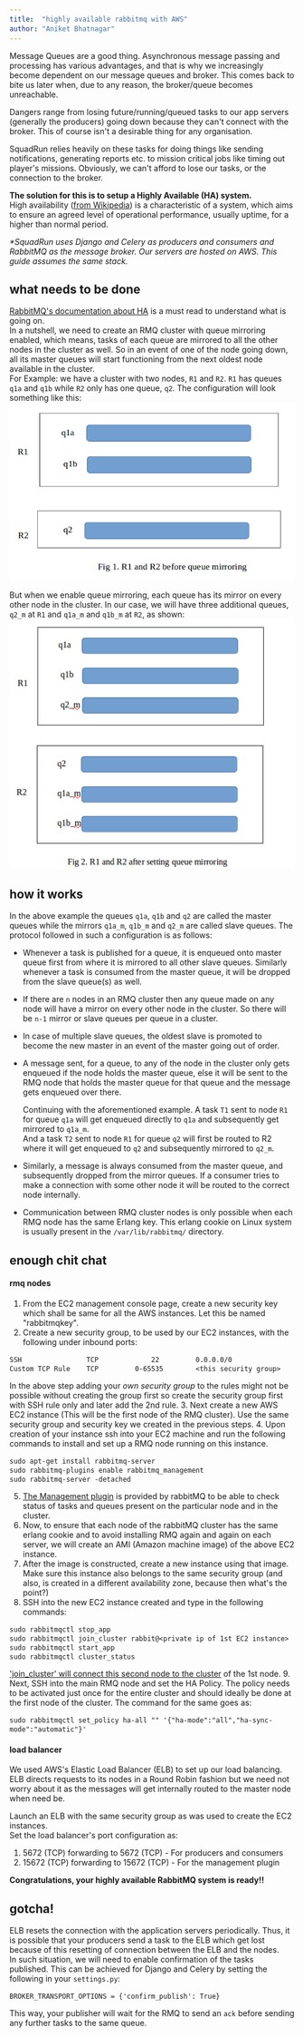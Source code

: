 ```yaml
---
title:  "highly available rabbitmq with AWS"
author: "Aniket Bhatnagar"
---
```


Message Queues are a good thing. Asynchronous message passing and processing has various advantages, and that is why we increasingly become dependent on our message queues and broker.<!--more--> This comes back to bite us later when, due to any reason, the broker/queue becomes unreachable.

Dangers range from losing future/running/queued tasks to our app servers (generally the producers) going down because they can't connect with the broker. This of course isn't a desirable thing for any organisation.

SquadRun relies heavily on these tasks for doing things like sending notifications, generating reports etc. to mission critical jobs like timing out player's missions. Obviously, we can't afford to lose our tasks, or the connection to the broker.

**The solution for this is to setup a Highly Available (HA) system.**  
High availability ([from Wikipedia](https://en.wikipedia.org/wiki/High_availability)) is a characteristic of a system, which aims to ensure an agreed level of operational performance, usually uptime, for a higher than normal period.

_*SquadRun uses Django and Celery as producers and consumers and RabbitMQ as the message broker. Our servers are hosted on AWS. This guide assumes the same stack._

## what needs to be done
[RabbitMQ's documentation about HA](https://www.rabbitmq.com/ha.html) is a must read to understand what is going on.  
In a nutshell, we need to create an RMQ cluster with queue mirroring enabled, which means, tasks of each queue are mirrored to all the other nodes in the cluster as well. So in an event of one of the node going down, all its master queues will start functioning from the next oldest node available in the cluster.  
For Example: we have a cluster with two nodes, `R1` and `R2`. `R1` has queues `q1a` and `q1b` while `R2` only has one queue, `q2`. The configuration will look something like this:  
![RMQ cluster before queue mirroring](/assets/img/rmq_before.png)

But when we enable queue mirroring, each queue has its mirror on every other node in the cluster. In our case, we will have three additional queues, `q2_m` at `R1` and `q1a_m` and `q1b_m` at `R2`, as shown:  
![RMQ cluster after queue mirroring](/assets/img/rmq_after.png)

## how it works
In the above example the queues `q1a`, `q1b` and `q2` are called the master queues while the mirrors `q1a_m`, `q1b_m` and `q2_m` are called slave queues.
The protocol followed in such a configuration is as follows:
- Whenever a task is published for a queue, it is enqueued onto master queue first from where it is mirrored to all other slave queues. Similarly whenever a task is consumed from the master queue, it will be dropped from the slave queue(s) as well. 
- If there are `n` nodes in an RMQ cluster then any queue made on any node will have a mirror on every other node in the cluster. So there will be `n-1` mirror or slave queues per queue in a cluster.
- In case of multiple slave queues, the oldest slave is promoted to become the new master in an event of the master going out of order.
- A message sent, for a queue, to any of the node in the cluster only gets enqueued if the node holds the master queue, else it will be sent to the RMQ node that holds the master queue for that queue and the message gets enqueued over there.

	Continuing with the aforementioned example. A task `T1` sent to node `R1` for queue `q1a` will get enqueued directly to `q1a` and subsequently get mirrored to `q1a_m`.  
	And a task `T2` sent to node `R1` for queue `q2` will first be routed to R2 where it will get enqueued to `q2` and subsequently mirrored to `q2_m`.
- Similarly, a message is always consumed from the master queue, and subsequently dropped from the mirror queues. If a consumer tries to make a connection with some other node it will be routed to the correct node internally.
- Communication between RMQ cluster nodes is only possible when each RMQ node has the same Erlang key. This erlang cookie on Linux system is usually present in the `/var/lib/rabbitmq/` directory. 

## enough chit chat
#### rmq nodes
1. From the EC2 management console page, create a new security key which shall be same for all the AWS instances. Let this be named "rabbitmqkey".
2. Create a new security group, to be used by our EC2 instances, with the following under inbound ports:
```
SSH                TCP             22         0.0.0.0/0
Custom TCP Rule    TCP         0-65535        <this security group>
```
In the above step adding your _own security group_ to the rules might not be possible without creating the group first so create the security group first with SSH rule only and later add the 2nd rule.
3. Next create a new AWS EC2 instance (This will be the first node of the RMQ cluster). Use the same security group and security key we created in the previous steps.
4. Upon creation of your instance ssh into your EC2 machine and run the following commands to install and set up a RMQ node running on this instance.
```
sudo apt-get install rabbitmq-server
sudo rabbitmq-plugins enable rabbitmq_management
sudo rabbitmq-server -detached
```
5. [The Management plugin](https://www.rabbitmq.com/management.html) is provided by rabbitMQ to be able to check status of tasks and queues present on the particular node and in the cluster.
6. Now, to ensure that each node of the rabbitMQ cluster has the same erlang cookie and to avoid installing RMQ again and again on each server, we will create an AMI (Amazon machine image) of the above EC2 instance.
7. After the image is constructed, create a new instance using that image. Make sure this instance also belongs to the same security group (and also, is created in a different availability zone, because then what's the point?)
8. SSH into the new EC2 instance created  and type in the  following commands:
```
sudo rabbitmqctl stop_app
sudo rabbitmqctl join_cluster rabbit@<private ip of 1st EC2 instance>
sudo rabbitmqctl start_app
sudo rabbitmqctl cluster_status
```
['join_cluster' will connect this second node to the cluster](https://www.rabbitmq.com/clustering.html) of the 1st node.
9. Next, SSH into the main RMQ node and set the HA Policy. The policy needs to be activated just once for the entire cluster and should ideally be done at the first node of the cluster. The command for the same goes as:
```
sudo rabbitmqctl set_policy ha-all "" '{"ha-mode":"all","ha-sync-mode":"automatic"}' 
```

#### load balancer
We used AWS's Elastic Load Balancer (ELB) to set up our load balancing. ELB directs requests to its nodes in a Round Robin fashion but we need not worry about it as the messages will get internally routed to the master node when need be.

Launch an ELB with the same security group as was used to create the EC2 instances.  
Set the load balancer's port configuration as:
1. 5672 (TCP) forwarding to 5672 (TCP) - For producers and consumers
2. 15672 (TCP) forwarding to 15672 (TCP) - For the management plugin

**Congratulations, your highly available RabbitMQ system is ready!!**

## gotcha!

ELB resets the connection with the application servers periodically. Thus, it is possible that your producers send a task to the ELB which get lost because of this resetting of connection between the ELB and the nodes.  
In such situation, we will need to enable confirmation of the tasks published. This can be achieved for Django and Celery by setting the following in your `settings.py`:
```
BROKER_TRANSPORT_OPTIONS = {'confirm_publish': True}
```
This way, your publisher will wait for the RMQ to send an `ack` before sending any further tasks to the same queue.
